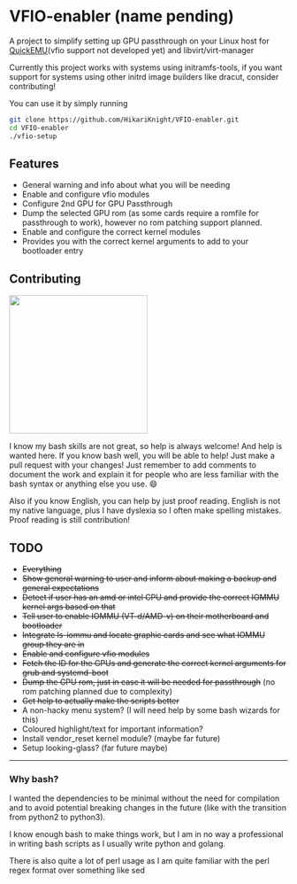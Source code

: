 # VFIO-enabler (name pending)

A project to simplify setting up GPU passthrough on your Linux host for [QuickEMU](https://github.com/quickemu-project/quickemu)(vfio support not developed yet) and libvirt/virt-manager

Currently this project works with systems using initramfs-tools, if you want support for systems using other initrd image builders like dracut, consider contributing!

You can use it by simply running

```bash
git clone https://github.com/HikariKnight/VFIO-enabler.git
cd VFIO-enabler
./vfio-setup
```

## Features

* General warning and info about what you will be needing
* Enable and configure vfio modules
* Configure 2nd GPU for GPU Passthrough
* Dump the selected GPU rom (as some cards require a romfile for passthrough to work), however no rom patching support planned.
* Enable and configure the correct kernel modules
* Provides you with the correct kernel arguments to add to your bootloader entry

## Contributing

<img src="https://user-images.githubusercontent.com/2557889/156038229-4e70352f-9182-4474-8e32-d14d3ad67566.png" width="250px">

I know my bash skills are not great, so help is always welcome! And help is wanted here.
If you know bash well, you will be able to help! Just make a pull request with your changes!
Just remember to add comments to document the work and explain it for people who are less familiar with the bash syntax or anything else you use. 😄

Also if you know English, you can help by just proof reading. English is not my native language, plus I have dyslexia so I often make spelling mistakes.
Proof reading is still contribution!

## TODO

* ~~Everything~~
* ~~Show general warning to user and inform about making a backup and general expectations~~
* ~~Detect if user has an amd or intel CPU and provide the correct IOMMU kernel args based on that~~
* ~~Tell user to enable IOMMU (VT-d/AMD-v) on their motherboard and bootloader~~
* ~~Integrate ls-iommu and locate graphic cards and see what IOMMU group they are in~~
* ~~Enable and configure vfio modules~~
* ~~Fetch the ID for the GPUs and generate the correct kernel arguments for grub and systemd-boot~~
* ~~Dump the GPU rom, just in case it will be needed for passthrough~~ (no rom patching planned due to complexity)
* ~~Get help to actually make the scripts better~~
* A non-hacky menu system? (I will need help by some bash wizards for this)
* Coloured highlight/text for important information?
* Install vendor_reset kernel module? (maybe far future)
* Setup looking-glass? (far future maybe)

----

### Why bash?

I wanted the dependencies to be minimal without the need for compilation and to avoid potential breaking changes in the future (like with the transition from python2 to python3).

I know enough bash to make things work, but I am in no way a professional in writing bash scripts as I usually write python and golang.

There is also quite a lot of perl usage as I am quite familiar with the perl regex format over something like sed
